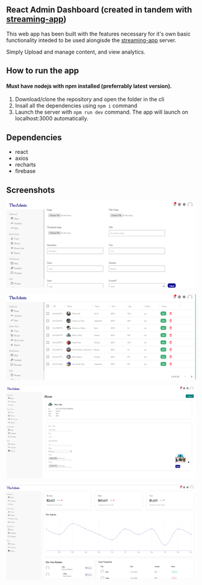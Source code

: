 ## React Admin Dashboard (created in tandem with [streaming-app](https://github.com/codesagecoder/streaming-app))
This web app has been built with the features necessary for it's own basic functionality inteded to be used alongisde the [streaming-app](https://github.com/codesagecoder/sreaming-app) server.
 
Simply Upload and manage content, and view analytics.

## How to run the app
#### Must have nodejs with npm installed (preferrably latest version).
1. Download/clone the repository and open the folder in the cli
2. Insall all the dependencies using `npm i` command
3. Launch the server with `npm run dev` command. The app will launch on localhost:3000 automatically.

## Dependencies
- react
- axios
- recharts
- firebase


## Screenshots
![alt text](./screenshots/Screenshot%202021-12-23%20102311.png) 

![alt text](./screenshots/Screenshot%202021-12-23%20102352.png) 

![alt text](./screenshots/Screenshot%202021-12-23%20102432.png) 

![alt text](./screenshots/Screenshot%202021-12-23%20102511.png) 